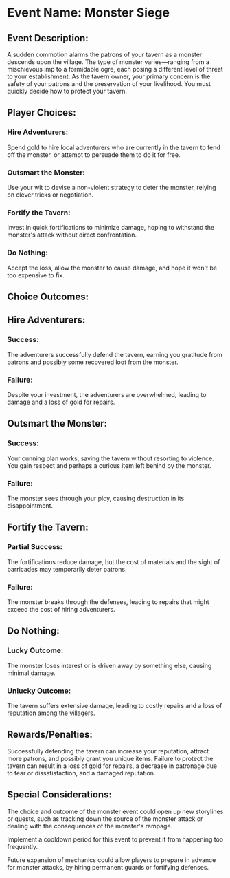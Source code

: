 # Event Name: Monster Siege

## Event Description:
A sudden commotion alarms the patrons of your tavern as a monster descends upon the village. The type of monster varies—ranging from a mischievous imp to a formidable ogre, each posing a different level of threat to your establishment. As the tavern owner, your primary concern is the safety of your patrons and the preservation of your livelihood. You must quickly decide how to protect your tavern.

## Player Choices:

### Hire Adventurers: 
Spend gold to hire local adventurers who are currently in the tavern to fend off the monster, or attempt to persuade them to do it for free.

### Outsmart the Monster: 
Use your wit to devise a non-violent strategy to deter the monster, relying on clever tricks or negotiation.

### Fortify the Tavern: 
Invest in quick fortifications to minimize damage, hoping to withstand the monster's attack without direct confrontation.

### Do Nothing: 
Accept the loss, allow the monster to cause damage, and hope it won't be too expensive to fix. 

## Choice Outcomes:

## Hire Adventurers:

### Success: 
The adventurers successfully defend the tavern, earning you gratitude from patrons and possibly some recovered loot from the monster.
### Failure: 
Despite your investment, the adventurers are overwhelmed, leading to damage and a loss of gold for repairs.

## Outsmart the Monster:

### Success: 
Your cunning plan works, saving the tavern without resorting to violence. You gain respect and perhaps a curious item left behind by the monster.
### Failure: 
The monster sees through your ploy, causing destruction in its disappointment.

## Fortify the Tavern:

### Partial Success: 
The fortifications reduce damage, but the cost of materials and the sight of barricades may temporarily deter patrons.
### Failure: 
The monster breaks through the defenses, leading to repairs that might exceed the cost of hiring adventurers.

## Do Nothing:

### Lucky Outcome: 
The monster loses interest or is driven away by something else, causing minimal damage.
### Unlucky Outcome: 
The tavern suffers extensive damage, leading to costly repairs and a loss of reputation among the villagers.

## Rewards/Penalties:

Successfully defending the tavern can increase your reputation, attract more patrons, and possibly grant you unique items.
Failure to protect the tavern can result in a loss of gold for repairs, a decrease in patronage due to fear or dissatisfaction, and a damaged reputation.

## Special Considerations:

The choice and outcome of the monster event could open up new storylines or quests, such as tracking down the source of the monster attack or dealing with the consequences of the monster's rampage.

Implement a cooldown period for this event to prevent it from happening too frequently.

Future expansion of mechanics could allow players to prepare in advance for monster attacks, by hiring permanent guards or fortifying defenses. 








